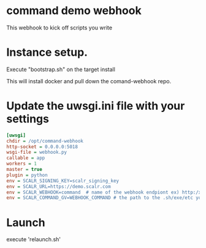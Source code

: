 # command demo webhook

This webhook to kick off scripts you write


# Instance setup.
Execute "bootstrap.sh" on the target install

This will install docker and pull down the comand-webhook repo.

# Update the uwsgi.ini file with your settings

```ini
[uwsgi]
chdir = /opt/command-webhook
http-socket = 0.0.0.0:5018
wsgi-file = webhook.py
callable = app
workers = 1
master = true
plugin = python
env = SCALR_SIGNING_KEY=scalr_signing_key
env = SCALR_URL=https://demo.scalr.com
env = SCALR_WEBHOOK=command  # name of the webhook endpiont ex) http:/xxx:5018/command
env = SCALR_COMMAND_GV=WEBHOOK_COMMAND # the path to the .sh/exe/etc you need to execute
```

# Launch
execute 'relaunch.sh'
